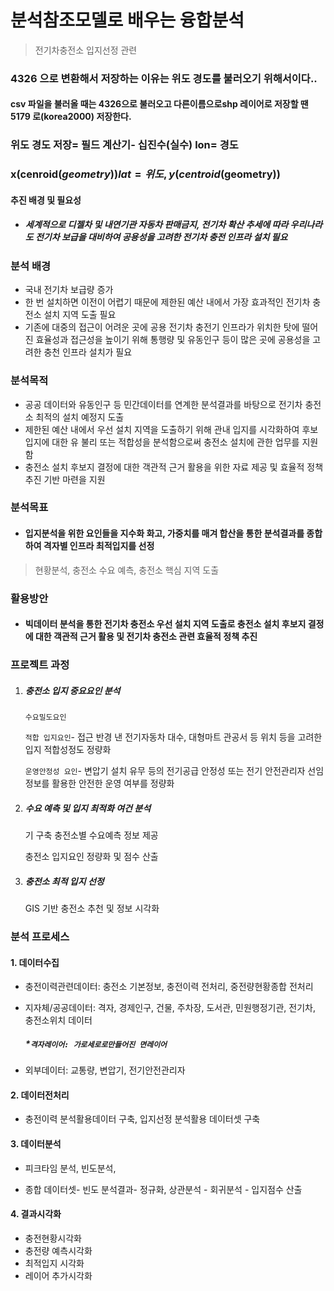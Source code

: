 # 분석참조모델로 배우는 융합분석

> 전기차충전소 입지선정 관련





### 4326 으로 변환해서 저장하는 이유는 위도 경도를 불러오기 위해서이다..

#### csv  파일을 불러올 때는 4326으로 불러오고 다른이름으로shp 레이어로 저장할 땐 5179 로(korea2000) 저장한다.

### 위도 경도 저장= 필드 계산기- 십진수(실수)  lon= 경도

### x(cenroid($geometry)) lat=위도,y(centroid($geometry))



#### 추진 배경 및 필요성

- ##### 세계적으로 디젤차 및 내연기관 자동차 판매금지, 전기차 확산 추세에 따라 우리나라도 전기차 보급을 대비하여 공용성을 고려한 전기차 충전 인프라 설치 필요



### 분석 배경

- 국내 전기차 보급량 증가
- 한 번 설치하면 이전이 어렵기 때문에 제한된 예산 내에서 가장 효과적인 전기차 충전소 설치 지역 도출 필요
- 기존에 대중의 접근이 어려운 곳에 공용 전기차 충전기 인프라가 위치한 탓에 떨어진 효율성과 접근성을 높이기 위해 통행량 및 유동인구 등이 많은 곳에 공용성을 고려한 충천 인프라 설치가 필요

### 분석목적

- 공공 데이터와 유동인구 등 민간데이터를 연계한 분석결과를 바탕으로 전기차 충전소 최적의 설치 예정지 도출
- 제한된 예산 내에서 우선 설치 지역을 도출하기 위해 관내 입지를 시각화하여  후보입지에 대한 유 불리 또는 적합성을 분석함으로써 충전소 설치에 관한 업무를 지원함
- 충전소 설치 후보지 결정에 대한 객관적 근거 활용을 위한 자료 제공 및 효율적 정책 추진 기반 마련을 지원



### 분석목표

- #### 입지분석을 위한 요인들을 지수화 화고, 가중치를 매겨 합산을 통한 분석결과를 종합하여 격자별 인프라 최적입지를 선정

> 현황분석, 충전소 수요 예측, 충전소 핵심 지역 도출

### 활용방안

- #### 빅데이터 분석을 통한 전기차 충전소 우선 설치 지역 도출로 충전소 설치 후보지 결정에 대한 객관적 근거 활용 및 전기차 충전소 관련 효율적 정책 추진



### 프로젝트 과정

1. ##### 충전소 입지 중요요인 분석

   `수요밀도요인`

   `적합 입지요인`- 접근 반경 낸 전기자동차 대수, 대형마트 관공서 등 위치 등을 고려한 입지 적합성정도 정량화

   `운영안정성 요인`- 변압기 설치 유무 등의 전기공급 안정성 또는 전기 안전관리자 선임 정보를 활용한 안전한 운영 여부를 정량화

2. ##### 수요 예측 및 입지 최적화 여건 분석

   기 구축 충전소별 수요예측 정보 제공

   충전소 입지요인 정량화 및 점수 산출

3. ##### 충전소 최적 입지 선정

   GIS 기반 충전소 추천 및 정보 시각화



### 분석 프로세스

#### 1. 데이터수집

- 충전이력관련데이터: 충전소 기본정보, 충전이력 전처리, 중전량현황종합 전처리

- 지자체/공공데이터: 격자, 경제인구, 건물, 주차장, 도서관, 민원행정기관, 전기차, 충전소위치 데이터

  ##### *`격자레이어: 가로세로로만들어진 면레이어` 

- 외부데이터: 교통량, 변압기, 전기안전관리자

#### 2. 데이터전처리

- 충전이력 분석활용데이터 구축, 입지선정 분석활용 데이터셋 구축

#### 3. 데이터분석

- 피크타임 분석, 빈도분석, 

- 종합 데이터셋- 빈도 분석결과- 정규화, 상관분석 - 회귀분석 - 입지점수 산출

#### 4. 결과시각화

- 충전현황시각화
- 충전량 예측시각화
- 최적입지 시각화
- 레이어 추가시각화



